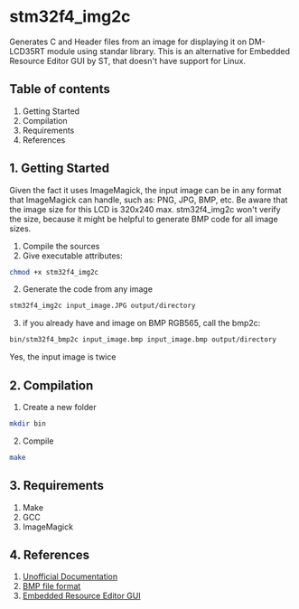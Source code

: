 # stm32f4_img2c
Generates C and Header files from an image for displaying it on DM-LCD35RT module using standar library. This is an alternative for Embedded Resource Editor GUI by ST, that doesn't have support for Linux.
## Table of contents
1. Getting Started
2. Compilation
3. Requirements
4. References

## 1. Getting Started
Given the fact it uses ImageMagick, the input image can be in any format that ImageMagick can handle, such as: PNG, JPG, BMP, etc. Be aware that the image size for this LCD is 320x240 max. stm32f4_img2c won't verify the size, because it might be helpful to generate BMP code for all image sizes.
1. Compile the sources
3. Give executable attributes:
```bash
chmod +x stm32f4_img2c
```
2. Generate the code from any image
```bash
stm32f4_img2c input_image.JPG output/directory
```
3. if you already have and image on BMP RGB565, call the bmp2c:
```bash
bin/stm32f4_bmp2c input_image.bmp input_image.bmp output/directory
```
Yes, the input image is twice

## 2. Compilation
1. Create a new folder
```bash
mkdir bin
```
2. Compile
```bash
make
```

## 3. Requirements
1. Make
2. GCC
3. ImageMagick

## 4. References
1. [Unofficial Documentation ](https://github.com/ckevar/stm32f4_img2c/wiki/IMAGE-ON-THE-LCD35RT,-USING-STM32F4-Discovery)
1. [BMP file format](https://en.wikipedia.org/wiki/BMP_file_format)
1. [Embedded Resource Editor GUI](https://www.element14.com/community/thread/26813/l/stm32f4-loading-image?displayFullThread=true)

